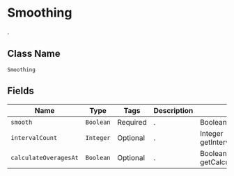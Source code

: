 # Smoothing

.

## Class Name

`Smoothing`

## Fields

| Name | Type | Tags | Description | Getter |
|  --- | --- | --- | --- | --- |
| `smooth` | `Boolean` | Required | . | Boolean getSmooth() |
| `intervalCount` | `Integer` | Optional | . | Integer getIntervalCount() |
| `calculateOveragesAt` | `Boolean` | Optional | . | Boolean getCalculateOveragesAt() |
